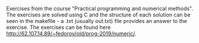 Exercises from the course "Practical programming and numerical methods". The exercises are solved using C and the structure of each solution can be seen in the makefile - a .txt (usually out.txt) file provides an answer to the exercise. The exercises can be found here http://62.107.14.89/~fedorov/old/prog-2019/numeric/.
